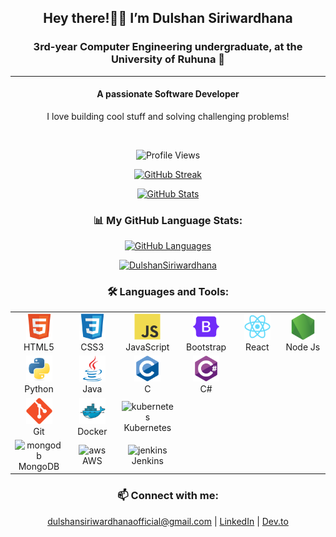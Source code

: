 <div align="center">
  <h2>Hey there!👋🤩 I’m Dulshan Siriwardhana</h2>
  <h3>3rd-year Computer Engineering undergraduate, at the University of Ruhuna 🏤</h3>
</div>
<hr/>

<div align="center">
  <h4>A passionate Software Developer</h4>
  <p>I love building cool stuff and solving challenging problems!</p>
</div>
<br>

<p align="center">
  <img src="https://komarev.com/ghpvc/?username=DulshanSiriwardhana" alt="Profile Views">
</p>

<p align="center">
  <a href="https://git.io/streak-stats">
    <img src="https://github-readme-streak-stats.herokuapp.com?user=DulshanSiriwardhana&theme=omni" alt="GitHub Streak">
  </a>
</p>

<p align="center">
  <a href="https://github.com/DulshanSiriwardhana/github-readme-stats">
    <img src="https://github-readme-stats.vercel.app/api?username=DulshanSiriwardhana&theme=algolia" alt="GitHub Stats">
  </a>
</p>

<div align="center">
  <h3>📊 My GitHub Language Stats:</h3>
  <p align="center">
    <a href="https://github.com/DulshanSiriwardhana/github-readme-stats">
      <img src="https://github-readme-stats.vercel.app/api/top-langs/?username=DulshanSiriwardhana&theme=radical&hide_border=false" alt="GitHub Languages">
    </a>
  </p>
</div>



<p align="center">
  <a href="https://github.com/ryo-ma/github-profile-trophy">
    <img src="https://github-profile-trophy.vercel.app/?username=DulshanSiriwardhana&theme=onedark" alt="DulshanSiriwardhana" />
  </a>
</p>

<div align="center">
  <h3>🛠️ Languages and Tools:</h3>
  <p align="center">
  <table>
  <tr>
    <td align="center" width="96">
      <img src="https://raw.githubusercontent.com/devicons/devicon/master/icons/html5/html5-original.svg" alt="html5" width="42" height="42" />
      <br>HTML5
    </td>
    <td align="center" width="96">
      <img src="https://raw.githubusercontent.com/devicons/devicon/master/icons/css3/css3-original.svg" alt="css3" width="42" height="42" />
      <br>CSS3
    </td>
    <td align="center" width="96">
      <img src="https://raw.githubusercontent.com/devicons/devicon/master/icons/javascript/javascript-original.svg" alt="javascript" width="42" height="42" />
      <br>JavaScript
    </td>
    <td align="center" width="96">
      <img src="https://raw.githubusercontent.com/devicons/devicon/master/icons/bootstrap/bootstrap-plain.svg" alt="bootstrap" width="42" height="42" />
      <br>Bootstrap
    </td>
    <td align="center" width="96">
      <img src="https://raw.githubusercontent.com/devicons/devicon/master/icons/react/react-original.svg" alt="React" width="42" height="42"/>
      <br>React
    </td>
    <td align="center" width="96">
      <img src="https://raw.githubusercontent.com/devicons/devicon/master/icons/nodejs/nodejs-original.svg" alt="Node.js" width="42" height="42"/>
      <br>Node Js
    </td>
  </tr>
  
  <tr>
    <td align="center" width="96">
      <img src="https://raw.githubusercontent.com/devicons/devicon/master/icons/python/python-original.svg" alt="python" width="42" height="42" />
      <br>Python
    </td>
    <td align="center" width="96">
      <img src="https://raw.githubusercontent.com/devicons/devicon/master/icons/java/java-original.svg" alt="Java" width="42" height="42"/>
      <br>Java
    </td>
    <td align="center" width="96">
      <img src="https://raw.githubusercontent.com/devicons/devicon/master/icons/c/c-original.svg" alt="C" width="42" height="42"/>
      <br>C
    </td>
    <td align="center" width="96">
      <img src="https://raw.githubusercontent.com/devicons/devicon/master/icons/csharp/csharp-original.svg" alt="C#" width="42" height="42"/>
      <br>C#
    </td>
  </tr>
  
  <tr>
    <td align="center" width="96">
      <img src="https://raw.githubusercontent.com/devicons/devicon/master/icons/git/git-original.svg" alt="git" width="42" height="42" />
      <br>Git
    </td>
    <td align="center" width="96">
      <img src="https://raw.githubusercontent.com/devicons/devicon/master/icons/docker/docker-original.svg" alt="docker" width="42" height="42" />
      <br>Docker
    </td>
    <td align="center" width="96">
      <img src="https://www.vectorlogo.zone/logos/kubernetes/kubernetes-icon.svg" alt="kubernetes" width="42" height="42" />
      <br>Kubernetes
    </td>
  </tr>
  
  <tr>
    <td align="center" width="96">
      <img src="./images/mongodb.png" alt="mongodb" width="42" height="42" />
      <br>MongoDB
    </td>
    <td align="center" width="96">
      <img src="./images/aws.png" alt="aws" width="42" height="42" />
      <br>AWS
    </td>
    <td align="center" width="96">
      <img src="./images/jenkins.png" alt="jenkins" width="42" height="42" />
      <br>Jenkins
    </td>
  </tr>
</table>
  </p>
</div>

<div align="center">
  <h3>📫 Connect with me:</h3>
  <p align="center">
    <a href="mailto:dulshansiriwardhanaofficial@gmail.com">dulshansiriwardhanaofficial@gmail.com</a> |
    <a href="https://linkedin.com/in/dulshansiriwardhana">LinkedIn</a> |
    <a href="https://dev.to/dulshan_siriwardhana_370d">Dev.to</a>
  </p>
</div>
